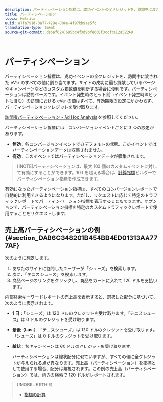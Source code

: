 ```yaml
---
description: パーティシペーション指標は、成功イベントの全クレジットを、訪問中に渡された eVar のすべての値に割り当てます。サイトの成功に最も貢献しているページやキャンペーンなどのカスタム変数値を判断する場合に便利です。パーティシペーションは訪問ベースです。イベント発生時のヒット前（イベント発生時のヒットも含む）の訪問における eVar の値はすべて、有効期限の設定にかかわらず、パーティシペーションクレジットを受け取ります。
title: パーティシペーション
topic: Metrics
uuid: a7fa791d-0a77-429e-808e-4f97bb9ae5fc
translation-type: tm+mt
source-git-commit: dabaf6247695bc4f3d9bfe668f3ccfca12a52269

---
```



# パーティシペーション

パーティシペーション指標は、成功イベントの全クレジットを、訪問中に渡された eVar のすべての値に割り当てます。サイトの成功に最も貢献しているページやキャンペーンなどのカスタム変数値を判断する場合に便利です。パーティシペーションは訪問ベースです。イベント発生時のヒット前（イベント発生時のヒットも含む）の訪問における eVar の値はすべて、有効期限の設定にかかわらず、パーティシペーションクレジットを受け取ります。

[訪問者パーティシペーション - Ad Hoc Analysis](/help/components/c-variables/c-metrics/metrics-visitor-participation.md) を参照してください。

パーティシペーション指標には、コンバージョンイベントごとに 2 つの設定があります。

* **無効**：各コンバージョンイベントでのデフォルトの状態。このイベントではパーティシペーションデータは収集されません。
* **有効**：このイベントではパーティシペーションデータが収集されます。

>[!NOTE]パーティシペーションは、最大 100 個のカスタムイベントに対して有効にすることができます。100 を超える場合は、[計算指標](https://marketing.adobe.com/resources/help/ja_JP/analytics/calcmetrics/participation_metric.html)ビルダーでパーティシペーション指標を作成できます。

有効になったパーティシペーション指標は、すべてのコンバージョンレポートで自動的に利用できるようになります。ただし、リクエストに応じて特定のトラフィックレポートでパーティシペーション指標を表示することもできます。オプションで、パーティシペーション指標を特定のカスタムトラフィックレポートで使用することをリクエストします。

## 売上高パーティシペーションの例 {#section_DAB6C348201B454BB4ED01313AA777AF}

次のように想定します。

1. あなたのサイトに訪問したユーザーが「シューズ」を検索します。
1. 次に、「テニスシューズ」を検索します。
1. 商品ページのリンクをクリックし、商品をカートに入れて 120 ドルを支払います。

内部検索キーワードレポートの売上高を表示すると、選択した配分に基づいて、次のように表示されます。

* **1 日**：「シューズ」は 120 ドルのクレジットを受け取ります。「テニスシューズ」は 0 ドルのクレジットを受け取ります。
* **最後（Last）**：「テニスシューズ」は 120 ドルのクレジットを受け取ります。「シューズ」は 0 ドルのクレジットを受け取ります。
* **線状**：各キャンペーンは 60 ドルのクレジットを受け取ります。

   パーティシペーションは線状配分に似ていますが、すべての値に全クレジットが与えられる点が異なります。売上高（パーティシペーション）を指標として使用する場合、配分は無視されます。この例の売上高（パーティシペーション）では、両方の検索で 120 ドルがレポートされます。

>[!MORELIKETHIS]
>
>* [指標の計算](/help/components/c-variables/c-metrics/metrics-calculations.md)

